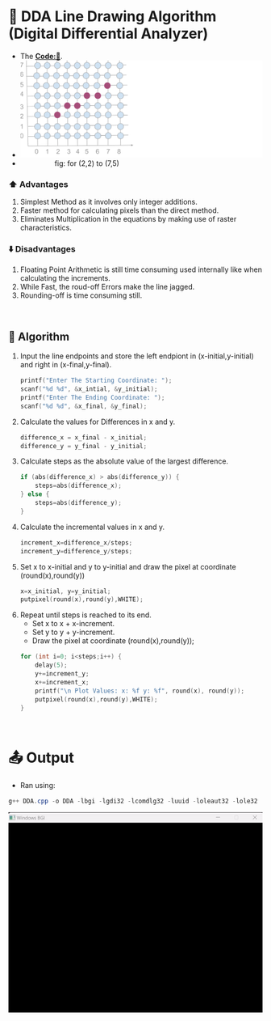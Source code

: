 # 📏 DDA Line Drawing Algorithm (Digital Differential Analyzer)
- The **[Code:📑](../../C/DDA.cpp)**.
- <img src='./Resources/DDA.svg' width="700px">
- &emsp; &emsp; &emsp; &emsp;fig: for (2,2) to (7,5) 

### ⬆️ Advantages
1. Simplest Method as it involves only integer additions.
2. Faster method for calculating pixels than the direct method.
3. Eliminates Multiplication in the equations by making use of raster characteristics.

### ⬇️ Disadvantages
1. Floating Point Arithmetic is still time consuming used internally like when calculating the increments.
2. While Fast, the roud-off Errors make the line jagged.
3. Rounding-off is time consuming still. 

&nbsp;
## 🤖 **Algorithm**
1. Input the line endpoints and store the left endpiont in (x-initial,y-initial) and right in (x-final,y-final).
    ```c
    printf("Enter The Starting Coordinate: ");
    scanf("%d %d", &x_intial, &y_initial);
    printf("Enter The Ending Coordinate: ");
    scanf("%d %d", &x_final, &y_final);
    ```
2. Calculate the values for Differences in x and y. 
    ```c
    difference_x = x_final - x_initial;
    difference_y = y_final - y_initial;
    ```
3. Calculate steps as the absolute value of the largest difference.
    ```c
    if (abs(difference_x) > abs(difference_y)) {
        steps=abs(difference_x);
    } else {
        steps=abs(difference_y);
    }
    ```
4. Calculate the incremental values in x and y.
    ```c
    increment_x=difference_x/steps;
    increment_y=difference_y/steps;
    ```
5. Set x to x-initial and y to y-initial and draw the pixel at coordinate (round(x),round(y))
    ```c
    x=x_initial, y=y_initial;
    putpixel(round(x),round(y),WHITE);
    ```
6. Repeat until steps is reached to its end.
    - Set x to x + x-increment.
    - Set y to y + y-increment.
    - Draw the pixel at coordinate (round(x),round(y));
    ```c
    for (int i=0; i<steps;i++) {
        delay(5);
        y+=increment_y;
        x+=increment_x;
        printf("\n Plot Values: x: %f y: %f", round(x), round(y));
        putpixel(round(x),round(y),WHITE);
    }
    ```

&nbsp;
# 📤 Output
- Ran using:
```powershell
g++ DDA.cpp -o DDA -lbgi -lgdi32 -lcomdlg32 -luuid -loleaut32 -lole32
```
<img src='./Resources/DDA.gif'>